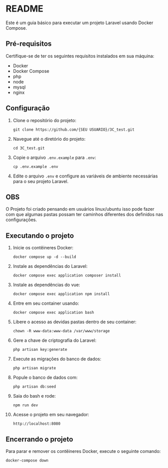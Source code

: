 # README

Este é um guia básico para executar um projeto Laravel usando Docker Compose.

## Pré-requisitos

Certifique-se de ter os seguintes requisitos instalados em sua máquina:

- Docker
- Docker Compose
- php
- node
- mysql
- nginx

## Configuração

1. Clone o repositório do projeto:

    ```
    git clone https://github.com/{SEU USUARIO}/3C_test.git
    ```

2. Navegue até o diretório do projeto:

    ```
    cd 3C_test.git
    ```

3. Copie o arquivo `.env.example` para `.env`:

    ```
    cp .env.example .env
    ```

4. Edite o arquivo `.env` e configure as variáveis de ambiente necessárias para o seu projeto Laravel.

## OBS

<p> O Projeto foi criado pensando em usuários linux/ubuntu isso pode fazer com que algumas pastas possam ter caminhos diferentes dos definidos nas configurações.</p>

## Executando o projeto

1. Inicie os contêineres Docker:

    ```
    docker compose up -d --build
    ```

2. Instale as dependências do Laravel:

    ```
    docker compose exec application composer install
    ```
2. Instale as dependências do vue:
    
    ```
    docker compose exec application npm install
    ```

3. Entre em seu container usando:

    ```
    docker compose exec application bash
    ```
4. Libere o acesso as devidas pastas dentro de seu container:

    ```
    chown -R www-data:www-data /var/www/storage

    ```

5. Gere a chave de criptografia do Laravel:

    ```
    php artisan key:generate
    ```

6. Execute as migrações do banco de dados:

    ```
    php artisan migrate
    ```

7. Popule o banco de dados com:

    ```
    php artisan db:seed
    ```

8. Saia do bash e rode:

    ```
    npm run dev
    ```

9. Acesse o projeto em seu navegador:

    ```
    http://localhost:8080
    ```

## Encerrando o projeto

Para parar e remover os contêineres Docker, execute o seguinte comando:

```
docker-compose down
```
